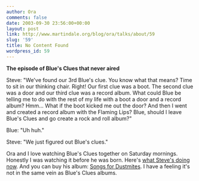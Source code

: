 ```yaml
---
author: Ora
comments: false
date: 2003-09-30 23:56:00+00:00
layout: post
link: http://www.martindale.org/blog/ora/talks/about/59
slug: '59'
title: No Content Found
wordpress_id: 59
---
```


**The episode of Blue's Clues that never aired**
  
Steve: "We've found our 3rd Blue's clue. You know what that means? Time to sit in our thinking chair. Right! Our first clue was a boot. The second clue was a door and our third clue was a record album. What could Blue be telling me to do with the rest of my life with a boot a door and a record album? Hmm... What if the boot kicked me out the door? And then I went and created a record album with the Flaming Lips? Blue, should I leave Blue's Clues and go create a rock and roll album?"
  

  
Blue: "Uh huh."
  

  
Steve: "We just figured out Blue's clues."
  

  
Ora and I love watching Blue's Clues together on Saturday mornings. Honestly I was watching it before he was born. Here's [what Steve's doing now](http://www.steveswebpage.com/). And you can buy his album: [Songs for Dustmites](http://www.amazon.com/exec/obidos/tg/detail/-/B0000AINL3/qid=1064926239/sr=1-1/ref=sr_1_1/002-7858680-9223200?v=glance&s=music). I have a feeling it's not in the same vein as Blue's Clues albums.

